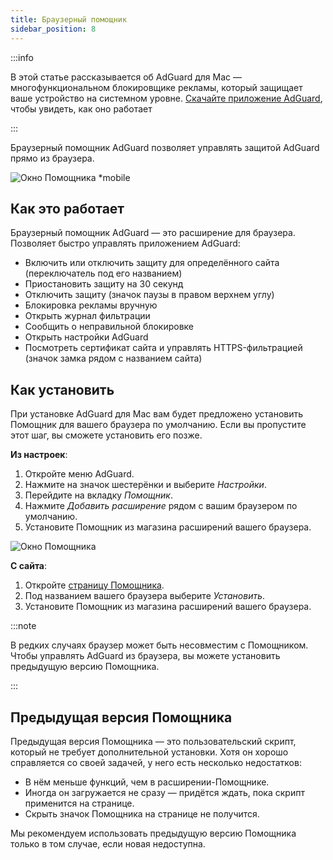 ```yaml
---
title: Браузерный помощник
sidebar_position: 8
---
```


:::info

В этой статье рассказывается об AdGuard для Mac — многофункциональном блокировщике рекламы, который защищает ваше устройство на системном уровне. [Скачайте приложение AdGuard](https://agrd.io/download-kb-adblock), чтобы увидеть, как оно работает

:::

Браузерный помощник AdGuard позволяет управлять защитой AdGuard прямо из браузера.

![Окно Помощника \*mobile](https://cdn.adtidy.org/content/kb/ad_blocker/mac/assistant_window.png)

## Как это работает

Браузерный помощник AdGuard — это расширение для браузера. Позволяет быстро управлять приложением AdGuard:

- Включить или отключить защиту для определённого сайта (переключатель под его названием)
- Приостановить защиту на 30 секунд
- Отключить защиту (значок паузы в правом верхнем углу)
- Блокировка рекламы вручную
- Открыть журнал фильтрации
- Сообщить о неправильной блокировке
- Открыть настройки AdGuard
- Посмотреть сертификат сайта и управлять HTTPS-фильтрацией (значок замка рядом с названием сайта)

## Как установить

При установке AdGuard для Mac вам будет предложено установить Помощник для вашего браузера по умолчанию. Если вы пропустите этот шаг, вы сможете установить его позже.

**Из настроек**:

1. Откройте меню AdGuard.
2. Нажмите на значок шестерёнки и выберите _Настройки_.
3. Перейдите на вкладку _Помощник_.
4. Нажмите _Добавить расширение_ рядом с вашим браузером по умолчанию.
5. Установите Помощник из магазина расширений вашего браузера.

![Окно Помощника](https://cdn.adtidy.org/content/kb/ad_blocker/mac/assistant.png)

**С сайта**:

1. Откройте [страницу Помощника](https://adguard.com/adguard-assistant/overview.html).
2. Под названием вашего браузера выберите _Установить_.
3. Установите Помощник из магазина расширений вашего браузера.

:::note

В редких случаях браузер может быть несовместим с Помощником. Чтобы управлять AdGuard из браузера, вы можете установить предыдущую версию Помощника.

:::

## Предыдущая версия Помощника

Предыдущая версия Помощника — это пользовательский скрипт, который не требует дополнительной установки. Хотя он хорошо справляется со своей задачей, у него есть несколько недостатков:

- В нём меньше функций, чем в расширении-Помощнике.
- Иногда он загружается не сразу — придётся ждать, пока скрипт применится на странице.
- Скрыть значок Помощника на странице не получится.

Мы рекомендуем использовать предыдущую версию Помощника только в том случае, если новая недоступна.
